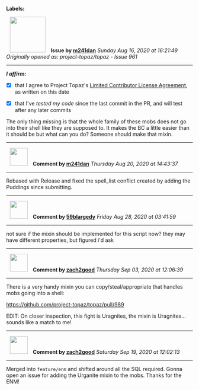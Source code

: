 **Labels:**



<a href="https://github.com/m241dan"><img src="https://avatars3.githubusercontent.com/u/3581401?v=4" width="96" height="96" hspace="10"></img></a> **Issue by [m241dan](https://github.com/m241dan)**
_Sunday Aug 16, 2020 at 16:21:49_
_Originally opened as: project-topaz/topaz - Issue 961_

----

<!-- place 'x' mark between square [] brackets to affirm: -->
**_I affirm:_**
- [x] that I agree to Project Topaz's [Limited Contributor License Agreement](http://project-topaz.com/blob/release/CONTRIBUTOR_AGREEMENT.md), as written on this date
- [x] that I've _tested my code_ since the last commit in the PR, and will test after any later commits

The only thing missing is that the whole family of these mobs does not go into their shell like they are supposed to. It makes the BC a little easier than it should be but what can you do? Someone should make that mixin.



----
<a href="https://github.com/m241dan"><img src="https://avatars3.githubusercontent.com/u/3581401?v=4" width="48" height="48" hspace="10"></img></a> **Comment by [m241dan](https://github.com/m241dan)**
_Thursday Aug 20, 2020 at 14:43:37_

----

Rebased with Release and fixed the spell_list conflict created by adding the Puddings since submitting.


----
<a href="https://github.com/59blargedy"><img src="https://avatars0.githubusercontent.com/u/52636208?v=4" width="48" height="48" hspace="10"></img></a> **Comment by [59blargedy](https://github.com/59blargedy)**
_Friday Aug 28, 2020 at 03:41:59_

----

not sure if the mixin should be implemented for this script now? they may have different properties, but figured i'd ask


----
<a href="https://github.com/zach2good"><img src="https://avatars3.githubusercontent.com/u/1389729?v=4" width="48" height="48" hspace="10"></img></a> **Comment by [zach2good](https://github.com/zach2good)**
_Thursday Sep 03, 2020 at 12:06:39_

----

There is a very handy mixin you can copy/steal/appropriate that handles mobs going into a shell:
https://github.com/project-topaz/topaz/pull/989

EDIT: On closer inspection, this fight is Uragnites, the mixin is Uragnites... sounds like a match to me!


----
<a href="https://github.com/zach2good"><img src="https://avatars3.githubusercontent.com/u/1389729?v=4" width="48" height="48" hspace="10"></img></a> **Comment by [zach2good](https://github.com/zach2good)**
_Saturday Sep 19, 2020 at 12:02:13_

----

Merged into `feature/enm` and shifted around all the SQL required. Gonna open an issue for adding the Urganite mixin to the mobs. Thanks for the ENM!
